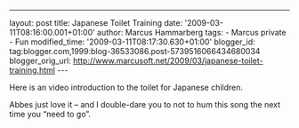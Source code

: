 ---
layout: post
title: Japanese Toilet Training date: '2009-03-11T08:16:00.001+01:00'
author: Marcus Hammarberg
tags: - Marcus
private - Fun modified_time: '2009-03-11T08:17:30.630+01:00'
blogger_id: tag:blogger.com,1999:blog-36533086.post-5739516066434680034
blogger_orig_url: http://www.marcusoft.net/2009/03/japanese-toilet-training.html ---

Here is an video introduction to the toilet for Japanese children.

<div
id="scid:5737277B-5D6D-4f48-ABFC-DD9C333F4C5D:cc08fd48-02d5-4742-bf8c-4e4c8b7208e9"
class="wlWriterEditableSmartContent"
style="padding-right: 0px; display: inline; padding-left: 0px; float: none; padding-bottom: 0px; margin: 0px; padding-top: 0px">

<div>

</div>

</div>

Abbes just love it – and I double-dare you to not to hum this song the
next time you “need to go”.
